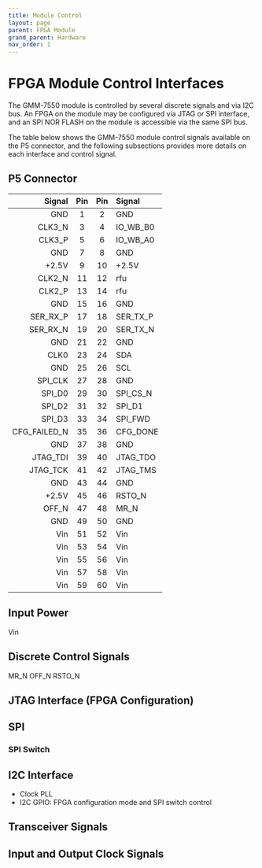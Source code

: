 ```yaml
---
title: Module Control
layout: page
parent: FPGA Module
grand_parent: Hardware
nav_order: 1
---
```

# FPGA Module Control Interfaces

The GMM-7550 module is controlled by several discrete signals and via
I2C bus. An FPGA on the module may be configured via JTAG or SPI
interface, and an SPI NOR FLASH on the module is accessible via the
same SPI bus.

The table below shows the GMM-7550 module control signals available on
the P5 connector, and the following subsections provides more details
on each interface and control signal.

## P5 Connector

| Signal | Pin | Pin | Signal |
| -----: | :-: | :-: | :----- |
|    GND   | 1 | 2 |    GND   |
| CLK3_N | 3 | 4 | IO_WB_B0 |
| CLK3_P | 5 | 6 | IO_WB_A0 |
|    GND   | 7 | 8 |    GND   |
| +2.5V | 9 | 10 | +2.5V |
| CLK2_N   | 11 | 12 | rfu |
| CLK2_P   | 13 | 14 |  rfu   |
|    GND | 15 | 16 | GND |
| SER_RX_P | 17 | 18 | SER_TX_P |
| SER_RX_N | 19 | 20 | SER_TX_N |
|    GND | 21 | 22 | GND |
|   CLK0 | 23 | 24 | SDA |
|    GND | 25 | 26 | SCL |
| SPI_CLK | 27 | 28 | GND |
| SPI_D0 | 29 | 30 | SPI_CS_N |
| SPI_D2 | 31 | 32 | SPI_D1   |
| SPI_D3 | 33 | 34 | SPI_FWD  |
| CFG_FAILED_N | 35 | 36 | CFG_DONE |
| GND | 37 | 38 | GND |
| JTAG_TDI | 39 | 40 | JTAG_TDO |
| JTAG_TCK | 41 | 42 | JTAG_TMS |
| GND | 43 | 44 | GND |
| +2.5V | 45 | 46 | RSTO_N |
| OFF_N | 47 | 48 | MR_N |
| GND | 49 | 50 | GND |
| Vin | 51 | 52 | Vin |
| Vin | 53 | 54 | Vin |
| Vin | 55 | 56 | Vin |
| Vin | 57 | 58 | Vin |
| Vin | 59 | 60 | Vin |

## Input Power

Vin

## Discrete Control Signals

MR_N
OFF_N
RSTO_N

## JTAG Interface (FPGA Configuration)

## SPI

### SPI Switch

## I2C Interface

- Clock PLL
- I2C GPIO: FPGA configuration mode and SPI switch control

## Transceiver Signals

## Input and Output Clock Signals
